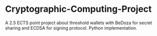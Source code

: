 # Cryptographic-Computing-Project
A 2.5 ECTS point project about threshold wallets with BeDoza for secret sharing and ECDSA for signing protocol. Python implementation.

<!--
## Notes
### Threshold Wallets:

- What is a threshold wallet that exactly?  


	Threshold wallet is just a wallet that uses threshold signatures. 

- What is the threshold?  


	In a two party protocol it is 1 out 2
	In general it is something you decide on yourself. 

- What do you suggest that we do?


	We could fake a wallet in a class/struct
	(If we are more ambitious we can get it working with an actual wallet with already existing code)
	(Der er nogle videoer pÃ¥ youtube fra nogle studerende, der har lavet noget tilsvarende har jeg set)

	1. Get bedoza to work in large fields
	2. Implement the ECDSA signing protocol. 


- What scheme do we use for secret sharing?  


	Just bedoza

Section 4 is an important section of our project. 
-->
